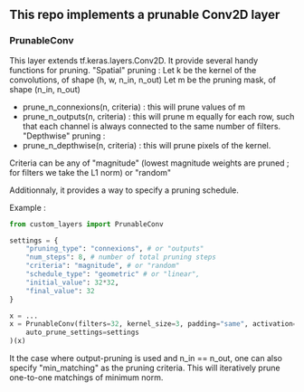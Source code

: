 ## This repo implements a prunable Conv2D layer

### PrunableConv

This layer extends tf.keras.layers.Conv2D. It provide several handy functions for pruning.
"Spatial" pruning : 
Let k be the kernel of the convolutions, of shape (h, w, n_in, n_out)
Let m be the pruning mask, of shape (n_in, n_out)
- prune_n_connexions(n, criteria) : this will prune values of m
- prune_n_outputs(n, criteria) : this will prune m equally for each row, such that each channel is always connected to the same number of filters.
"Depthwise" pruning :
- prune_n_depthwise(n, criteria) : this will prune pixels of the kernel.

Criteria can be any of "magnitude" (lowest magnitude weights are pruned ; for filters we take the L1 norm) or "random"

Additionnaly, it provides a way to specify a pruning schedule.

Example :
```python
from custom_layers import PrunableConv

settings = {
    "pruning_type": "connexions", # or "outputs"
    "num_steps": 8, # number of total pruning steps
    "criteria": "magnitude", # or "random"
    "schedule_type": "geometric" # or "linear",
    "initial_value": 32*32,
    "final_value": 32
}

x = ...
x = PrunableConv(filters=32, kernel_size=3, padding="same", activation="relu",
    auto_prune_settings=settings
)(x)
```

It the case where output-pruning is used and n_in == n_out, one can also specify "min_matching" as the pruning criteria. This will iteratively prune one-to-one matchings of minimum norm.